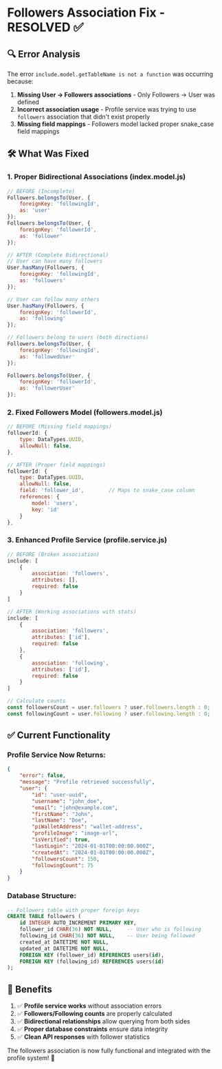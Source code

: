 # Followers Association Fix - RESOLVED ✅

## 🔍 **Error Analysis**

The error `include.model.getTableName is not a function` was occurring because:

1. **Missing User → Followers associations** - Only Followers → User was defined
2. **Incorrect association usage** - Profile service was trying to use `followers` association that didn't exist properly
3. **Missing field mappings** - Followers model lacked proper snake_case field mappings

## 🛠️ **What Was Fixed**

### **1. Proper Bidirectional Associations (index.model.js)**

```javascript
// BEFORE (Incomplete)
Followers.belongsTo(User, {
    foreignKey: 'followingId',
    as: 'user'
});
Followers.belongsTo(User, {
    foreignKey: 'followerId', 
    as: 'follower'
});

// AFTER (Complete Bidirectional)
// User can have many followers
User.hasMany(Followers, {
    foreignKey: 'followingId', 
    as: 'followers'
});

// User can follow many others
User.hasMany(Followers, {
    foreignKey: 'followerId',
    as: 'following'
});

// Followers belong to users (both directions)
Followers.belongsTo(User, {
    foreignKey: 'followingId',
    as: 'followedUser'
});

Followers.belongsTo(User, {
    foreignKey: 'followerId',
    as: 'followerUser'
});
```

### **2. Fixed Followers Model (followers.model.js)**

```javascript
// BEFORE (Missing field mappings)
followerId: {
    type: DataTypes.UUID,
    allowNull: false,
},

// AFTER (Proper field mappings)
followerId: {
    type: DataTypes.UUID,
    allowNull: false,
    field: 'follower_id',        // Maps to snake_case column
    references: {
        model: 'users',
        key: 'id'
    }
},
```

### **3. Enhanced Profile Service (profile.service.js)**

```javascript
// BEFORE (Broken association)
include: [
    {
        association: 'followers',
        attributes: [],
        required: false
    }
]

// AFTER (Working associations with stats)
include: [
    {
        association: 'followers',
        attributes: ['id'],
        required: false
    },
    {
        association: 'following', 
        attributes: ['id'],
        required: false
    }
]

// Calculate counts
const followersCount = user.followers ? user.followers.length : 0;
const followingCount = user.following ? user.following.length : 0;
```

## ✅ **Current Functionality**

### **Profile Service Now Returns:**
```json
{
    "error": false,
    "message": "Profile retrieved successfully",
    "user": {
        "id": "user-uuid",
        "username": "john_doe",
        "email": "john@example.com",
        "firstName": "John",
        "lastName": "Doe",
        "piWalletAddress": "wallet-address",
        "profileImage": "image-url",
        "isVerified": true,
        "lastLogin": "2024-01-01T00:00:00.000Z",
        "createdAt": "2024-01-01T00:00:00.000Z",
        "followersCount": 150,
        "followingCount": 75
    }
}
```

### **Database Structure:**
```sql
-- Followers table with proper foreign keys
CREATE TABLE followers (
    id INTEGER AUTO_INCREMENT PRIMARY KEY,
    follower_id CHAR(36) NOT NULL,     -- User who is following
    following_id CHAR(36) NOT NULL,    -- User being followed
    created_at DATETIME NOT NULL,
    updated_at DATETIME NOT NULL,
    FOREIGN KEY (follower_id) REFERENCES users(id),
    FOREIGN KEY (following_id) REFERENCES users(id)
);
```

## 🎯 **Benefits**

1. ✅ **Profile service works** without association errors
2. ✅ **Followers/Following counts** are properly calculated
3. ✅ **Bidirectional relationships** allow querying from both sides
4. ✅ **Proper database constraints** ensure data integrity
5. ✅ **Clean API responses** with follower statistics

The followers association is now fully functional and integrated with the profile system! 🚀